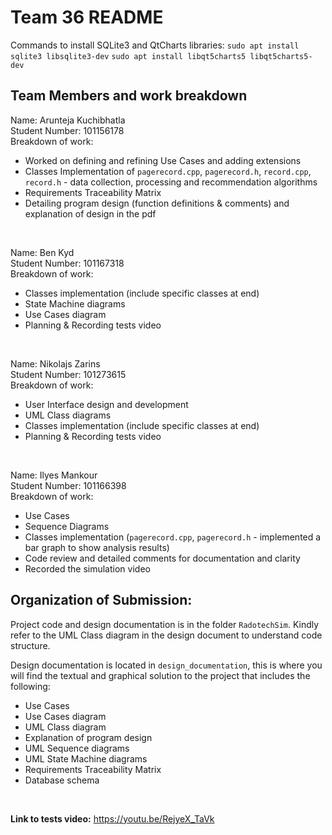 # Team 36 README

Commands to install SQLite3 and QtCharts libraries:
`sudo apt install sqlite3 libsqlite3-dev`
`sudo apt install libqt5charts5 libqt5charts5-dev`


## Team Members and work breakdown
Name: Arunteja Kuchibhatla  
Student Number: 101156178  
Breakdown of work: 
- Worked on defining and refining Use Cases and adding extensions 
- Classes Implementation of `pagerecord.cpp`, `pagerecord.h`, `record.cpp`, `record.h` - data collection, processing and recommendation algorithms
- Requirements Traceability Matrix
- Detailing program design (function definitions & comments) and explanation of design in the pdf

<br>

Name: Ben Kyd   
Student Number: 101167318   
Breakdown of work: 
- Classes implementation (include specific classes at end)
- State Machine diagrams 
- Use Cases diagram 
- Planning & Recording tests video

<br>

Name: Nikolajs Zarins  
Student Number: 101273615   
Breakdown of work: 
- User Interface design and development
- UML Class diagrams
- Classes implementation (include specific classes at end)
- Planning & Recording tests video

<br>

Name: Ilyes Mankour   
Student Number: 101166398   
Breakdown of work: 
- Use Cases 
- Sequence Diagrams 
- Classes implementation (`pagerecord.cpp`, `pagerecord.h` - implemented a bar graph to show analysis results)
- Code review and detailed comments for documentation and clarity
- Recorded the simulation video


## Organization of Submission:
Project code and design documentation is in the folder `RadotechSim`. Kindly refer to the UML Class diagram in the design document to understand code structure.

Design documentation is located in `design_documentation`, this is where you will find the textual and graphical solution to the project that includes the following: 

- Use Cases
- Use Cases diagram
- UML Class diagram
- Explanation of program design
- UML Sequence diagrams
- UML State Machine diagrams
- Requirements Traceability Matrix
- Database schema
  
<br>


**Link to tests video:** 
https://youtu.be/RejyeX_TaVk

